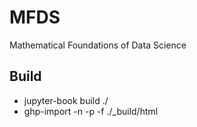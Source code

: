 # MFDS

Mathematical Foundations of Data Science

## Build

- jupyter-book build ./
- ghp-import -n -p -f ./\_build/html
